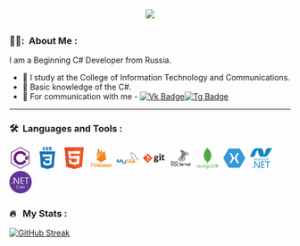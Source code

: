 
<h1 align="center"><img src="https://media.giphy.com/media/hvRJCLFzcasrR4ia7z/giphy.gif" width="30px"></h1>


### 👨‍💻: &nbsp;About Me :

I am a Beginning С# Developer from Russia.

- 🏫 I study at the College of Information Technology and Communications.
- 🧠 Basic knowledge of the С#.
- 💬 For communication with me - <a href="https://vk.com/lordchik"><img src="https://img.shields.io/badge/%D0%92%D0%BA%D0%BE%D0%BD%D1%82%D0%B0%D0%BA%D1%82%D0%B5-blue" alt="Vk Badge"></a><a href="https://t.me/ReinMusk"><img src="https://img.shields.io/badge/-telegram-red?color=white&logo=telegram&logoColor=black" alt="Tg Badge"></a>&nbsp;
</p>

---

### 🛠 &nbsp;Languages and Tools :

<p>

<img src="https://github.com/devicons/devicon/blob/master/icons/csharp/csharp-line.svg" title="cSharp" alt="cSharp" width="40" height="40"/>&nbsp;
<img src="https://github.com/devicons/devicon/blob/master/icons/css3/css3-plain-wordmark.svg"  title="CSS3" alt="CSS" width="40" height="40"/>&nbsp;
<img src="https://github.com/devicons/devicon/blob/master/icons/html5/html5-original.svg" title="HTML5" alt="HTML" width="40" height="40"/>&nbsp;
<img src="https://github.com/devicons/devicon/blob/master/icons/firebase/firebase-plain-wordmark.svg" title="Firebase" alt="Firebase" width="40" height="40"/>&nbsp;
<img src="https://github.com/devicons/devicon/blob/master/icons/mysql/mysql-original-wordmark.svg" title="MySQL" alt="MySQL" width="40" height="40"/>&nbsp;
<img src="https://github.com/devicons/devicon/blob/master/icons/git/git-original-wordmark.svg" title="Git" alt="Git" width="40" height="40"/>&nbsp;
<img src="https://github.com/devicons/devicon/blob/master/icons/microsoftsqlserver/microsoftsqlserver-plain-wordmark.svg" title="SqlServer" alt="SqlServer" width="40" height="40"/>&nbsp;
<img src="https://github.com/devicons/devicon/blob/master/icons/mongodb/mongodb-plain-wordmark.svg" title="MongoDB" alt="MongoDB" width="40" height="40"/>&nbsp;
<img src="https://github.com/devicons/devicon/blob/master/icons/xamarin/xamarin-original.svg" title="Xamarin" alt="Xamarin" width="40" height="40"/>&nbsp;
<img src="https://github.com/devicons/devicon/blob/master/icons/dot-net/dot-net-plain-wordmark.svg" title="DotNet" alt="DotNet" width="40" height="40"/>&nbsp;
<img src="https://github.com/devicons/devicon/blob/master/icons/dotnetcore/dotnetcore-original.svg" title="DotNetCore" alt="DotNetCore" width="40" height="40"/>&nbsp;

</p>


### 🔥 &nbsp; My Stats :
[![GitHub Streak](https://github-readme-streak-stats.herokuapp.com?user=ReinMusk&theme=dark&hide_border=true&date_format=j%20M%5B%20Y%5D&border=DD2727&stroke=DD2727)](https://git.io/streak-stats)

<!---[![Top Langs](https://github-readme-stats.vercel.app/api/top-langs/?username=ReinMusk&layout=compact&theme=vision-friendly-dark)](https://github.com/anuraghazra/github-readme-stats)--->

